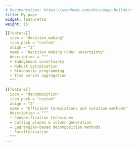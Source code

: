 ```yaml
---
# Documentation: https://wowchemy.com/docs/page-builder/
title: My page
widget: featurette 
weight: 15

[[feature]]
  icon = "decision_making"
  icon_pack = "custom"
  align = "2"
  name = "Decision making under uncertainty"
  description = """
  - Endogenous uncertainty
  - Robust optimisation
  - Stochastic programming
  - Time series aggregation
  """

[[feature]]
  icon = "decomposition"
  icon_pack = "custom"
  align = "2"
  name = "Efficient formulations and solution methods"
  description = """
  - Convexification techniques
  - Cutting planes & column generation
  - Lagrangian-based decomposition methods
  - Parallelisation
  """
---
```

